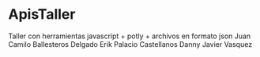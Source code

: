 # ApisTaller
Taller con herramientas javascript + potly + archivos en formato json 
Juan Camilo Ballesteros Delgado
Erik Palacio Castellanos
Danny Javier Vasquez 